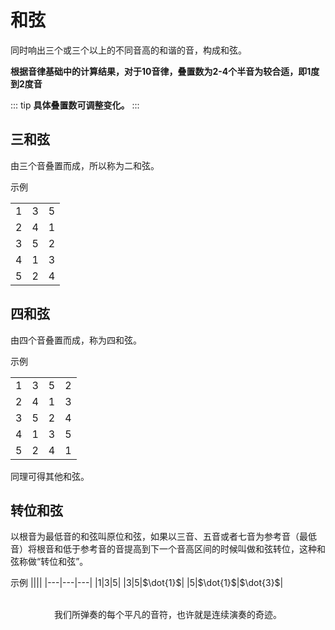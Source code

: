 # 和弦

同时响出三个或三个以上的不同音高的和谐的音，构成和弦。

**根据音律基础中的计算结果，对于10音律，叠置数为2-4个半音为较合适，即1度到2度音**

::: tip
**具体叠置数可调整变化。**
:::

## 三和弦

由三个音叠置而成，所以称为二和弦。

示例

||||
|---|---|---|
|$1$|$3$|$5$|
|$2$|$4$|$1$|
|$3$|$5$|$2$|
|$4$|$1$|$3$|
|$5$|$2$|$4$|


## 四和弦

由四个音叠置而成，称为四和弦。

示例

|||||
|---|---|---|---|
|$1$|$3$|$5$|$2$|
|$2$|$4$|$1$|$3$|
|$3$|$5$|$2$|$4$|
|$4$|$1$|$3$|$5$|
|$5$|$2$|$4$|$1$|


同理可得其他和弦。

## 转位和弦

以根音为最低音的和弦叫原位和弦，如果以三音、五音或者七音为参考音（最低音）将根音和低于参考音的音提高到下一个音高区间的时候叫做和弦转位，这种和弦称做“转位和弦”。

示例
||||
|---|---|---|
|$1$|$3$|$5$|
|$3$|$5$|$\dot{1}$|
|$5$|$\dot{1}$|$\dot{3}$|

<br/>
<center class="footer">我们所弹奏的每个平凡的音符，也许就是连续演奏的奇迹。</center >